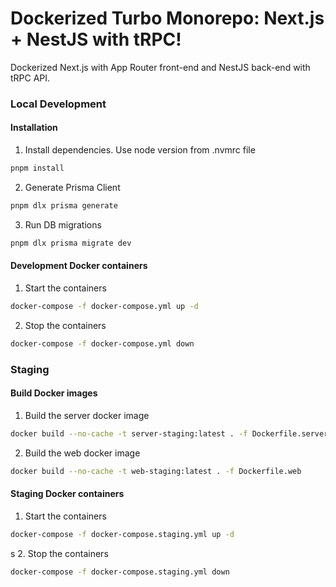 # Dockerized Turbo Monorepo: Next.js + NestJS with tRPC!

Dockerized Next.js with App Router front-end and NestJS back-end with tRPC API.

### Local Development

#### Installation

1. Install dependencies.
   Use node version from .nvmrc file

```bash
pnpm install
```

2. Generate Prisma Client

```bash
pnpm dlx prisma generate
```

3. Run DB migrations

```bash
pnpm dlx prisma migrate dev
```

#### Development Docker containers

1. Start the containers

```bash
docker-compose -f docker-compose.yml up -d
```

2. Stop the containers

```bash
docker-compose -f docker-compose.yml down
```

### Staging

#### Build Docker images

1. Build the server docker image

```bash
docker build --no-cache -t server-staging:latest . -f Dockerfile.server
```

2. Build the web docker image

```bash
docker build --no-cache -t web-staging:latest . -f Dockerfile.web
```

#### Staging Docker containers

1. Start the containers

```bash
docker-compose -f docker-compose.staging.yml up -d
```

s 2. Stop the containers

```bash
docker-compose -f docker-compose.staging.yml down
```
